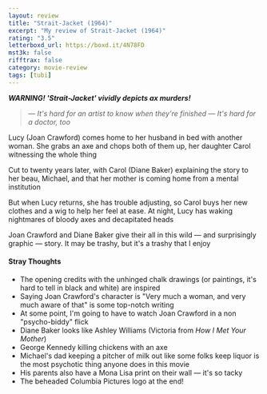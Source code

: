 ```yaml
---
layout: review
title: "Strait-Jacket (1964)"
excerpt: "My review of Strait-Jacket (1964)"
rating: "3.5"
letterboxd_url: https://boxd.it/4N78FD
mst3k: false
rifftrax: false
category: movie-review
tags: [tubi]
---
```


<i><b>WARNING! 'Strait-Jacket' vividly depicts ax murders!</b></i>

<blockquote><i>— It's hard for an artist to know when they're finished
</i><i>— It's hard for a doctor, too</i></blockquote>Lucy (Joan Crawford) comes home to her husband in bed with another woman. She grabs an axe and chops both of them up, her daughter Carol witnessing the whole thing

Cut to twenty years later, with Carol (Diane Baker) explaining the story to her beau, Michael, and that her mother is coming home from a mental institution

But when Lucy returns, she has trouble adjusting, so Carol buys her new clothes and a wig to help her feel at ease. At night, Lucy has waking nightmares of bloody axes and decapitated heads

Joan Crawford and Diane Baker give their all in this wild — and surprisingly graphic — story. It may be trashy, but it's a trashy that I enjoy

#### Stray Thoughts

- The opening credits with the unhinged chalk drawings (or paintings, it's hard to tell in black and white) are inspired
- Saying Joan Crawford's character is "Very much a woman, and very much aware of that" is some top-notch writing
- At some point, I'm going to have to watch Joan Crawford in a non "psycho-biddy" flick
- Diane Baker looks like Ashley Williams (Victoria from <i>How I Met Your Mother</i>)
- George Kennedy killing chickens with an axe
- Michael's dad keeping a pitcher of milk out like some folks keep liquor is the most psychotic thing anyone does in this movie
- His parents also have a Mona Lisa print on their wall — it's so tacky
- The beheaded Columbia Pictures logo at the end!

